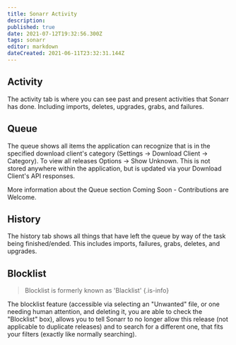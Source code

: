 ```yaml
---
title: Sonarr Activity
description: 
published: true
date: 2021-07-12T19:32:56.300Z
tags: sonarr
editor: markdown
dateCreated: 2021-06-11T23:32:31.144Z
---
```


## Activity

The activity tab is where you can see past and present activities that Sonarr has done.  Including imports, deletes, upgrades, grabs, and failures.

## Queue

The queue shows all items the application can recognize that is in the specified download client's category (Settings -> Download Client -> Category). To view all releases Options -> Show Unknown. This is not stored anywhere within the application, but is updated via your Download Client's API responses.

More information about the Queue section Coming Soon - Contributions are Welcome.

## History

The history tab shows all things that have left the queue by way of the task being finished/ended.  This includes imports, failures, grabs, deletes, and upgrades.

## Blocklist

> Blocklist is formerly known as 'Blacklist' {.is-info}

The blocklist feature (accessible via selecting an "Unwanted" file, or one needing human attention, and deleting it, you are able to check the "Blocklist" box), allows you to tell Sonarr to no longer allow this release (not applicable to duplicate releases) and to search for a different one, that fits your filters (exactly like normally searching).
